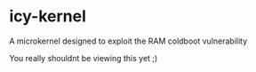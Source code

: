 # icy-kernel
A microkernel designed to exploit the RAM coldboot vulnerability

You really shouldnt be viewing this yet ;)

